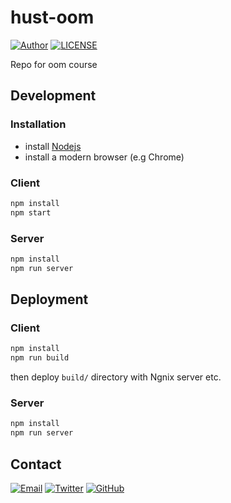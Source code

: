 # hust-oom

[![Author](https://img.shields.io/badge/author-sabertaz-lightgrey?style=for-the-badge)](https://github.com/sabertazimi)
[![LICENSE](https://img.shields.io/github/license/sabertazimi/hust-oom?style=for-the-badge)](https://raw.githubusercontent.com/sabertazimi/hust-oom/master/LICENSE)

Repo for oom course

## Development

### Installation

- install [Nodejs](https://nodejs.org/en/)
- install a modern browser (e.g Chrome)

### Client

```bash
npm install
npm start
```

### Server

```bash
npm install
npm run server
```

## Deployment

### Client

```bash
npm install
npm run build
```

then deploy `build/` directory with Ngnix server etc.

### Server

```bash
npm install
npm run server
```

## Contact

[![Email](https://img.shields.io/badge/-Gmail-ea4335?style=for-the-badge&logo=gmail&logoColor=white)](mailto:sabertazimi@gmail.com)
[![Twitter](https://img.shields.io/badge/-Twitter-1da1f2?style=for-the-badge&logo=twitter&logoColor=white)](https://twitter.com/sabertazimi)
[![GitHub](https://img.shields.io/badge/-GitHub-181717?style=for-the-badge&logo=github&logoColor=white)](https://github.com/sabertazimi)
